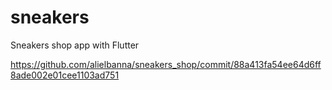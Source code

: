 # sneakers

Sneakers shop app with Flutter

https://github.com/alielbanna/sneakers_shop/commit/88a413fa54ee64d6ff8ade002e01cee1103ad751
